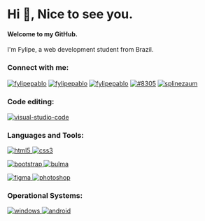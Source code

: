 <h1>Hi 👋, Nice to see you.</h1>
<h4>Welcome to my GitHub.</h4>
<a>I'm Fylipe, a web development student from Brazil.</a>


<h3 align="left">Connect with me:</h3>
<p align="left">
    <a href="https://linkedin.com/in/fylipepablo" target="blank"><img align="center" src="https://img.shields.io/badge/LinkedIn-0077B5?style=for-the-badge&logo=linkedin&logoColor=white" alt="fylipepablo"/></a>
    <a href="https://fb.com/fylipepablo" target="blank"><img align="center" src="https://img.shields.io/badge/Facebook-1877F2?style=for-the-badge&logo=facebook&logoColor=white" alt="fylipepablo"/></a>
    <a href="https://instagram.com/fylipepablo" target="blank"><img align="center" src="https://img.shields.io/badge/Instagram-E4405F?style=for-the-badge&logo=instagram&logoColor=white" alt="fylipepablo"/></a>
    <a href="https://discord.gg/8305" target="blank"><img align="center" src="https://img.shields.io/badge/Discord-7289DA?style=for-the-badge&logo=discord&logoColor=white" alt="#8305"/></a>
    <a href="https://www.youtube.com/c/splinezaum" target="blank"><img align="center" src="https://img.shields.io/badge/YouTube-FF0000?style=for-the-badge&logo=youtube&logoColor=white" alt="splinezaum"/></a>
</p>

<h3 align="left">Code editing:</h3>
<p align="left"> 
    <a href="" target="_blank"> <img src="https://img.shields.io/badge/visualstudio-007ACC?style=for-the-badge&logo=visual-studio&logoColor=white" alt="visual-studio-code"/> </a>
</p>
</p>

<h3 align="left">Languages and Tools:</h3>
<p align="left"> 
    <a href="https://www.w3.org/html/" target="_blank"> <img src="https://img.shields.io/badge/HTML5-E34F26?style=for-the-badge&logo=html5&logoColor=white" alt="html5"/> </a>
    <a href="https://www.w3schools.com/css/" target="_blank"> <img src="https://img.shields.io/badge/CSS3-1572B6?style=for-the-badge&logo=css3&logoColor=white" alt="css3"/> </a>
</p>
<p align="left">
    <a href="https://getbootstrap.com" target="_blank"> <img src="https://img.shields.io/badge/Bootstrap-563D7C?style=for-the-badge&logo=bootstrap&logoColor=white" alt="bootstrap"/> </a>
    <a href="https://bulma.io/" target="_blank"> <img src="https://img.shields.io/badge/Bulma-00D1B2?style=for-the-badge&logo=Bulma&logoColor=white" alt="bulma"/> </a>
    <!--<a href="https://materializecss.com/" target="_blank"> <img src="https://raw.githubusercontent.com/prplx/svg-logos/5585531d45d294869c4eaab4d7cf2e9c167710a9/svg/materialize.svg" alt="materialize" width="30" height="30"/> </a>-->
</p>
<p align="left">
    <a href="https://www.figma.com/" target="_blank"> <img src="https://img.shields.io/badge/Figma-F24E1E?style=for-the-badge&logo=Figma&logoColor=white" alt="figma"/> </a>
    <a href="https://www.photoshop.com/en" target="_blank"> <img src="https://img.shields.io/badge/Photoshop-31A8FF?style=for-the-badge&logo=Adobe-Photoshop&logoColor=white" alt="photoshop"/> </a>
</p>

<h3 align="left">Operational Systems:</h3>
<p align="left"> 
    <a href="https://www.microsoft.com/en-us/windows/" target="_blank"> <img src="https://img.shields.io/badge/Windows-0078D6?style=for-the-badge&logo=windows&logoColor=white" alt="windows"/> </a>
    <a href="https://www.android.com/intl/en/" target="_blank"> <img src="https://img.shields.io/badge/Android-3DDC84?style=for-the-badge&logo=android&logoColor=white" alt="android"/> </a>
</p>
